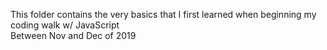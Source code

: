 This folder contains the very basics that I first learned when beginning my coding walk w/ JavaScript<br>
Between Nov and Dec of 2019